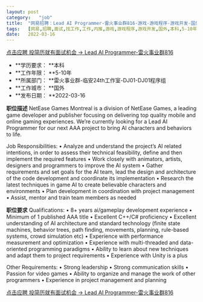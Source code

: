 ```yaml
---
layout:	post
category:	"job"
title:	"网易招聘：Lead AI Programmer-雷火事业群816-游戏-游戏程序-游戏开发-国外本科5-10年"
tags:	[网易,招聘,面试,找工作,工作,内推,游戏,游戏程序,游戏开发,国外,本科,5-10年]
date:	2022-03-16
---
```


[点击应聘 投简历就有面试机会 -> Lead AI Programmer-雷火事业群816](http://mobile.bole.netease.com/bole/boleDetail?id=32123&employeeId=346f03c3cda5f04c&key=all)



- **学历要求： **本科
- **工作年限： **5-10年
- **所属部门： **雷火事业群-临安24th工作室-DJ01-DJ01程序组
- **工作城市： **国外
- **发布日期： **2022-03-16



**职位描述**
NetEase Games Montreal is a division of NetEase Games, a leading game developer and publisher focusing on delivering top quality mobile and online gaming experiences. We’re currently looking for a Lead AI Programmer for our next AAA project to bring AI characters and behaviors to life.

Job Responsibilities:
•	Analyze and understand the project’s AI related intentions, in order to assess their technical feasibility, define and then implement the required features
•	Work closely with animators, artists, designers and programmers to improve the AI system
•	Gather requirements and set goals for the AI team, lead the design and architecture of the code development and coordinate its implementation
•	Research the latest techniques in game AI to create believable characters and environments
•	Plan development in coordination with project management
•	Assist, mentor and train team members as needed



**职位要求**
Qualifications:
•	8+ years ai/gameplay development experience
•	Minimum of 1 published AAA title
•	Excellent C++/C# proficiency
•	Excellent understanding of AI architecture and standard technology (finite state machines, behavior trees, path finding, movements, planning, rule-based systems, crowd simulation etc)
•	Experience with performance measurement and optimization
•	Experience with multi-threaded and data-oriented programming paradigms
•	Ability to learn about new techniques and adapt them to project requirements
•	Experience with Unity is a plus

Other Requirements:
•	Strong leadership
•	Strong communication skills
•	Passion for video games
•	Ability to organize and manage the work of other programmers
•	Experience in project management and planning



[点击应聘 投简历就有面试机会 -> Lead AI Programmer-雷火事业群816](http://mobile.bole.netease.com/bole/boleDetail?id=32123&employeeId=346f03c3cda5f04c&key=all)